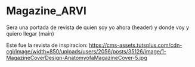 # Magazine_ARVI

Sera una portada de revista de quien soy yo ahora (header) y donde voy y quiero llegar (main)

Este fue la revista de inspiracion:
https://cms-assets.tutsplus.com/cdn-cgi/image/width=850/uploads/users/2056/posts/35126/image/1-MagazineCoverDesign-AnatomyofaMagazineCover-5.jpg
